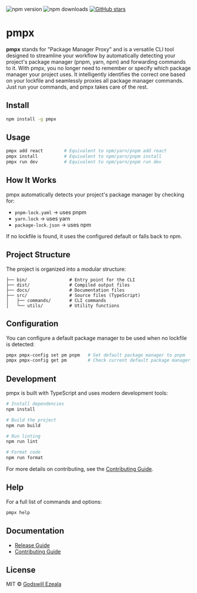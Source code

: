 ![npm version](https://img.shields.io/npm/v/pmpx)
![npm downloads](https://img.shields.io/npm/dw/pmpx)
[![GitHub stars](https://img.shields.io/github/stars/Bobbyjsx/pmpx?style=social)](https://github.com/Bobbyjsx/pmpx)


# pmpx

**pmpx** stands for "Package Manager Proxy" and is a versatile CLI tool designed to streamline your workflow by automatically detecting your project's package manager (pnpm, yarn, npm) and forwarding commands to it. With pmpx, you no longer need to remember or specify which package manager your project uses. It intelligently identifies the correct one based on your lockfile and seamlessly proxies all package manager commands. Just run your commands, and pmpx takes care of the rest.

## Install

```bash
npm install -g pmpx
```

## Usage

```bash
pmpx add react        # Equivalent to npm/yarn/pnpm add react
pmpx install          # Equivalent to npm/yarn/pnpm install
pmpx run dev          # Equivalent to npm/yarn/pnpm run dev
```

## How It Works

pmpx automatically detects your project's package manager by checking for:
- `pnpm-lock.yaml` → uses pnpm
- `yarn.lock` → uses yarn
- `package-lock.json` → uses npm

If no lockfile is found, it uses the configured default or falls back to npm.

## Project Structure

The project is organized into a modular structure:
```
├── bin/                # Entry point for the CLI
├── dist/               # Compiled output files
├── docs/               # Documentation files
├── src/                # Source files (TypeScript)
│   ├── commands/       # CLI commands
│   └── utils/          # Utility functions
```

## Configuration

You can configure a default package manager to be used when no lockfile is detected:

```bash
pmpx pmpx-config set pm pnpm   # Set default package manager to pnpm
pmpx pmpx-config get pm        # Check current default package manager
```

## Development

pmpx is built with TypeScript and uses modern development tools:

```bash
# Install dependencies
npm install

# Build the project
npm run build

# Run linting
npm run lint

# Format code
npm run format
```

For more details on contributing, see the [Contributing Guide](docs/CONTRIBUTING.md).

## Help

For a full list of commands and options:

```bash
pmpx help
```
<!-- ## Fun
Discover a delightful animation by running `pmpx anim`! Give it a try and brighten your day! -->

## Documentation
- [Release Guide](docs/RELEASING.md)
- [Contributing Guide](docs/CONTRIBUTING.md)

## License

MIT © [Godswill Ezeala](https://github.com/Bobbyjsx)
